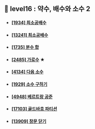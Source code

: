 ## 🧾 level16 : 약수, 배수와 소수 2
- #### [[1934] 최소공배수](https://www.acmicpc.net/problem/1934)
- #### [[13241] 최소공배수](https://www.acmicpc.net/problem/13241)
- #### [[1735] 분수 합](https://www.acmicpc.net/problem/1735)
- #### [[2485] 가로수](https://www.acmicpc.net/problem/2485) ★
- #### [[4134] 다음 소수](https://www.acmicpc.net/problem/4134)
- #### [[1929] 소수 구하기](https://www.acmicpc.net/problem/1929)
- #### [[4948] 베르트랑 공준](https://www.acmicpc.net/problem/4948)
- #### [[17103] 골드바흐 파티션](https://www.acmicpc.net/problem/17103)
- #### [[13909] 창문 닫기](https://www.acmicpc.net/problem/13909)